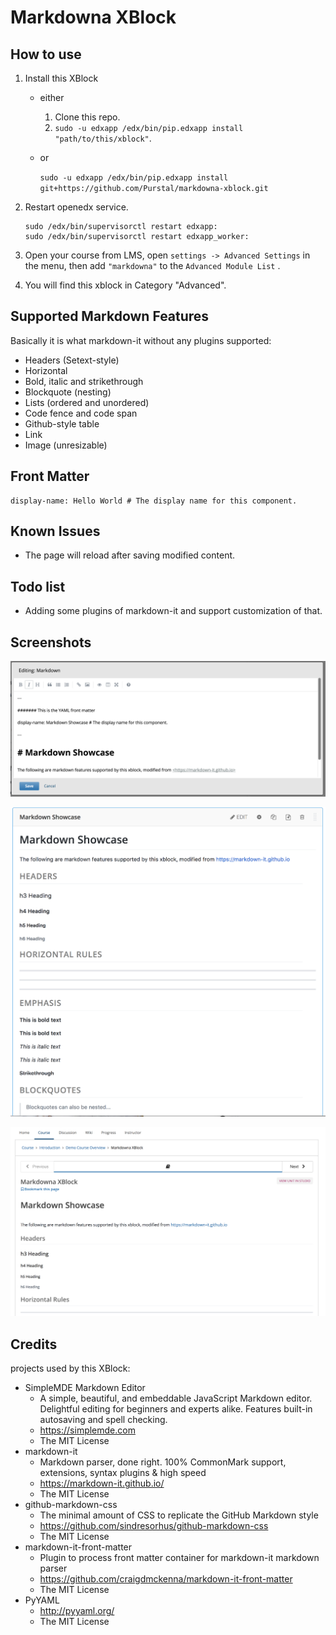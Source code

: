 # Markdowna XBlock

## How to use

1. Install this XBlock

   * either

     1. Clone this repo.
     2. `sudo -u edxapp /edx/bin/pip.edxapp install "path/to/this/xblock"`.

   * or

     `sudo -u edxapp /edx/bin/pip.edxapp install git+https://github.com/Purstal/markdowna-xblock.git`

2. Restart openedx service.

   ```
   sudo /edx/bin/supervisorctl restart edxapp:
   sudo /edx/bin/supervisorctl restart edxapp_worker:
   ```

3. Open your course from LMS, open `settings -> Advanced Settings` in the menu, then  add `"markdowna"` to the `Advanced Module List` .

4. You will find this xblock in Category "Advanced".

## Supported Markdown Features

Basically it is what markdown-it without any plugins supported:

* Headers (Setext-style)
* Horizontal
* Bold, italic and strikethrough
* Blockquote (nesting)
* Lists (ordered and unordered)
* Code fence and code span
* Github-style table
* Link
* Image (unresizable)


## Front Matter 

```
display-name: Hello World # The display name for this component.
```

## Known Issues

* The page will reload after saving modified content.


## Todo list

* Adding some plugins of markdown-it and support customization of that.


## Screenshots

![studio_view](screenshots/studio_view.png)

![author_view](screenshots/author_view.png)

![student_view](screenshots/student_view.png)

## Credits

projects used by this XBlock:

* SimpleMDE Markdown Editor
  * A simple, beautiful, and embeddable JavaScript Markdown editor. Delightful editing for beginners and experts alike. Features built-in autosaving and spell checking.
  * <https://simplemde.com>
  * The MIT License
* markdown-it
  * Markdown parser, done right. 100% CommonMark support, extensions, syntax plugins & high speed
  * <https://markdown-it.github.io/>
  * The MIT License
* github-markdown-css
  * The minimal amount of CSS to replicate the GitHub Markdown style
  * <https://github.com/sindresorhus/github-markdown-css>
  * The MIT License
* markdown-it-front-matter
  * Plugin to process front matter container for markdown-it markdown parser
  * <https://github.com/craigdmckenna/markdown-it-front-matter>
  * The MIT License
* PyYAML
  * <http://pyyaml.org/>
  * The MIT License